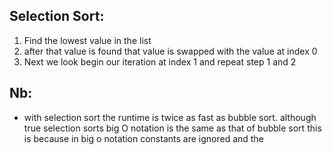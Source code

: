 ## Selection Sort:
 1. Find the lowest value in the list
 2. after that value is found that value is swapped with the value at index 0
 3. Next we look begin our iteration at index 1 and repeat step 1 and 2

## Nb:
- with selection sort the runtime is twice as fast as bubble sort. although true selection sorts big O notation is the same as that of bubble sort this is because in big o notation constants are ignored and the 